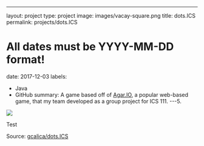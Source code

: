 ---
layout: project
type: project
image: images/vacay-square.png
title: dots.ICS
permalink: projects/dots.ICS
# All dates must be YYYY-MM-DD format!
date: 2017-12-03
labels:
  - Java
  - GitHub
summary: A game based off of [Agar.IO](http://agar.io/), a popular web-based game, that my team developed as a group project for ICS 111.
---5.

<img class="ui medium right floated rounded image" src="../images/vacay-home-page.png">

Test
 
Source: <a href="https://github.com/gcalica/dots.ICS"><i class="large github icon"></i>gcalica/dots.ICS</a>
